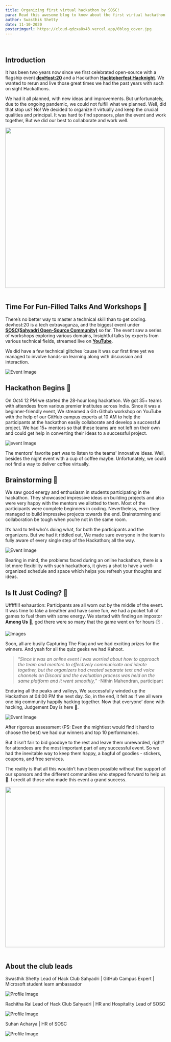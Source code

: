 ```yaml
---
title: Organizing first virtual hackathon by SOSC!
para: Read this awesome blog to know about the first virtual hackathon by SOSC.
author: Swasthik Shetty
date: 11-10-2020
posterimgurl: https://cloud-qdzxa8x43.vercel.app/0blog_cover.jpg
---
```


<br/>

## Introduction

It has been two years now since we first celebrated open-source with a flagship event [**devHost:20**](https://devhost2020.tech/) and a Hackathon [**Hacktoberfest Hacknight**](https://hacknight.netlify.app/). We wanted to rerun and live those great times we had the past years with such on sight Hackathons.

We had it all planned, with new ideas and improvements. But unfortunately, due to the ongoing pandemic, we could not fulfill what we planned. Well, did that stop us? No! We decided to organize it virtually and keep the crucial qualities and principal. It was hard to find sponsors, plan the event and work together, But we did our best to collaborate and work well.

<img src='https://media.giphy.com/media/l0MYDEPLWRWbJoRuU/giphy.gif' width='500px'/>

<br/>
<br/>

## Time For Fun-Filled Talks And Workshops 👾

There’s no better way to master a technical skill than to get coding. devhost:20 is a tech extravaganza, and the biggest event under [**SOSC(Sahyadri Open-Source Community)**](https://sosc.org.in/) so far. The event saw a series of workshops exploring various domains, Insightful talks by experts from various technical fields, streamed live on [**YouTube**](https://www.youtube.com/channel/UCk8nlSMwUT-jhEtamMF-V-w/featured).

We did have a few technical glitches ‘cause it was our first time yet we managed to involve hands-on learning along with discussion and interaction.

![Event Image](https://cloud-vj0nv6091.vercel.app/0img-20201001-wa0005__2_.jpeg)

## Hackathon Begins 🥳

On Oct4 12 PM we started the 28-hour long hackathon. We got 35+ teams with attendees from various premier institutes across India. Since it was a beginner-friendly event, We streamed a Git+Github workshop on YouTube with the help of our GitHub campus experts at 10 AM to help the participants at the hackathon easily collaborate and develop a successful project. We had 15+ mentors so that these teams are not left on their own and could get help in converting their ideas to a successful project.

![event Image](https://cloud-izuasv2pj.vercel.app/0img-20201002-wa0010.jpeg)

The mentors' favorite part was to listen to the teams' innovative ideas. Well, besides the night event with a cup of coffee maybe. Unfortunately, we could not find a way to deliver coffee virtually.

## Brainstorming 🧠

We saw good energy and enthusiasm in students participating in the hackathon. They showcased impressive ideas on building projects and also were very happy with the mentors we allotted to them. Most of the participants were complete beginners in coding. Nevertheless, even they managed to build impressive projects towards the end. Brainstorming and collaboration be tough when you’re not in the same room.

It’s hard to tell who's doing what, for both the participants and the organizers. But we had it riddled out, We made sure everyone in the team is fully aware of every single step of the Hackathon; all the way.

![Event Image](https://cloud-2m2sizmzp.vercel.app/0img-20201001-wa0015__2_.jpeg)

Bearing in mind, the problems faced during an online hackathon, there is a lot more flexibility with such hackathons, it gives a shot to have a well-organized schedule and space which helps you refresh your thoughts and ideas.

## Is It Just Coding? 🤔

Ufffff!!! exhaustion: Participants are all worn out by the middle of the event. It was time to take a breather and have some fun, we had a pocket full of games to fuel them with some energy. We started with finding an impostor **Among Us** 👻, god there were so many that the game went on for hours 🕐 .

![Images](https://cloud-hinqiplia.vercel.app/0image.png)

Soon, all are busily Capturing The Flag and we had exciting prizes for the winners. And yeah for all the quiz geeks we had Kahoot.

> “_Since it was an online event I was worried about how to approach the team and mentors to effectively communicate and ideate together, but the organizers had created separate text and voice channels on Discord and the evaluation process was held on the same platform and it went smoothly,_”
> -Nithin Mahendran, participant

Enduring all the peaks and valleys, We successfully winded up the Hackathon at 04:00 PM the next day. So, in the end, it felt as if we all were one big community happily hacking together. Now that everyone’ done with hacking, Judgement Day is here 😬.

![Event Image](https://cloud-izuasv2pj.vercel.app/3img-20201001-wa0017.jpeg)

After rigorous assessment (PS: Even the mightiest would find it hard to choose the best) we had our winners and top 10 performances.

But it isn’t fair to bid goodbye to the rest and leave them unrewarded, right? for attendees are the most important part of any successful event. So we had the inevitable way to keep them happy, a bagful of goodies - stickers, coupons, and free services.

The reality is that all this wouldn’t have been possible without the support of our sponsors and the different communities who stepped forward to help us 🥺. I credit all those who made this event a grand success.

<img src='https://media.giphy.com/media/3o6Zt6KHxJTbXCnSvu/source.gif' width='500px' />

<br/>
<br/>

## About the club leads

Swasthik Shetty
Lead of Hack Club Sahyadri | GitHub Campus Expert | Microsoft student learn ambassador

![Profile Image ](https://avatars1.githubusercontent.com/u/42874695?s=400&u=5270b0013aa377093ddd4e4ba44a7723102621b8&v=4)

Rachitha Rai
Lead of Hack Club Sahyadri | HR and Hospitality Lead of SOSC

![Profile Image ](https://avatars2.githubusercontent.com/u/44114164?s=400&u=dd755b8c9f8b955f2e03ab2440feedc770546748&v=4)

Suhan Acharya | HR of SOSC

![Profile Image](https://avatars3.githubusercontent.com/u/44167922?s=400&u=f3ead16e3648ea6fae3d90031850ed6e1f324f86&v=4)
